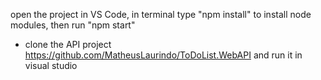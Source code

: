 open the project in VS Code, in terminal type "npm install" to install node modules, then run "npm start"
- clone the API project https://github.com/MatheusLaurindo/ToDoList.WebAPI and run it in visual studio

